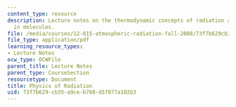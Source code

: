 ```yaml
---
content_type: resource
description: Lecture notes on the thermodynamic concepts of radiation and energy levels
  in molecules.
file: /media/courses/12-815-atmospheric-radiation-fall-2008/73f7b629cb35a9ceb768d57877a102b3_thermo.pdf
file_type: application/pdf
learning_resource_types:
- Lecture Notes
ocw_type: OCWFile
parent_title: Lecture Notes
parent_type: CourseSection
resourcetype: Document
title: Physics of Radiation
uid: 73f7b629-cb35-a9ce-b768-d57877a102b3
---
```

